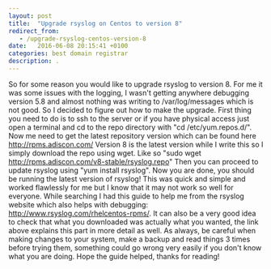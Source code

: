```yaml
---
layout: post
title:  "Upgrade rsyslog on Centos to version 8"
redirect_from:
   - /upgrade-rsyslog-centos-version-8
date:   2016-06-08 20:15:41 +0100
categories: best domain registrar
description: .
---
```


So for some reason you would like to upgrade rsyslog to version 8. For me it was some issues with the logging, I wasn't getting anywhere debugging version 5.8 and almost nothing was writing to /var/log/messages which is not good. So I decided to figure out how to make the upgrade. First thing you need to do is to ssh to the server or if you have physical access just open a terminal and cd to the repo directory with "cd /etc/yum.repos.d/". Now me need to get the latest repository version which can be found here <http://rpms.adiscon.com/> Version 8 is the latest version while I write this so I simply download the repo using wget. Like so "sudo wget http://rpms.adiscon.com/v8-stable/rsyslog.repo" Then you can proceed to update rsyslog using "yum install rsyslog". Now you are done, you should be running the latest version of rsyslog! This was quick and simple and worked flawlessly for me but I know that it may not work so well for everyone. While searching I had this guide to help me from the rsyslog website which also helps with debugging: <http://www.rsyslog.com/rhelcentos-rpms/>. It can also be a very good idea to check that what you downloaded was actually what you wanted, the link above explains this part in more detail as well. As always, be careful when making changes to your system, make a backup and read things 3 times before trying them, something could go wrong very easily if you don't know what you are doing. Hope the guide helped, thanks for reading!